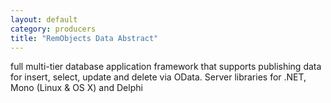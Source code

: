 ```yaml
---
layout: default
category: producers
title: "RemObjects Data Abstract"
---
```

full multi-tier database application framework that supports publishing data for insert, select, update and delete via OData. Server libraries for .NET, Mono (Linux &amp; OS X) and Delphi
